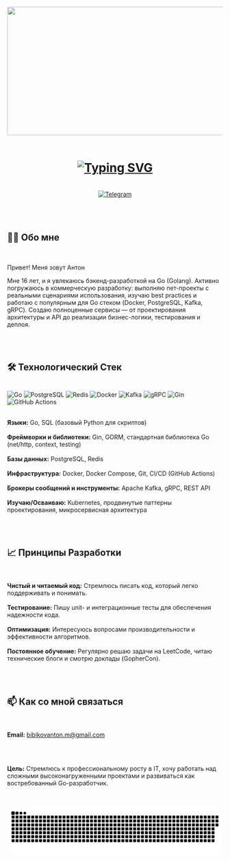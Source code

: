 <br clear="both">

<div align="center">
  <img height="300" width="600" src="https://i.pinimg.com/originals/84/da/da/84dada0a5dcfd790700df3dd87897aef.gif" />
</div>

<br>

<h1 align="center">
  <a href="https://git.io/typing-svg">
    <img src="https://readme-typing-svg.demolab.com?font=Fira+Code&weight=700&size=40&duration=2800&pause=800&color=20C20E&center=true&vCenter=true&width=500&lines=👋+Hello!;I'm+Bibikov+Anton;Go+Backend+Engineer;Open+for+Collaboration" alt="Typing SVG" />
  </a>
</h1>

<br>

<div align="center">
  <a href="https://t.me/AntonBib" target="_blank">
    <img src="https://img.shields.io/badge/Telegram-%40AntonBib-2CA5E0?style=for-the-badge&logo=telegram&logoColor=white" height="30" alt="Telegram"/>
  </a>
</div>

<br>
<br>
<br>

## <strong>👨‍💻 Обо мне</strong>

<br>

Привет! Меня зовут Антон

Мне 16 лет, и я увлекаюсь бэкенд-разработкой на Go (Golang). Активно погружаюсь в коммерческую разработку: выполняю пет-проекты с реальными сценариями использования, изучаю best practices и работаю с популярным для Go стеком (Docker, PostgreSQL, Kafka, gRPC). Создаю полноценные сервисы — от проектирования архитектуры и API до реализации бизнес-логики, тестирования и деплоя.

<br>
<br>


## <strong>🛠️ Технологический Стек</strong>

<br>

<div align="left">
  <img src="https://img.shields.io/badge/Go-00ADD8?style=for-the-badge&logo=go&logoColor=white" alt="Go" />
  <img src="https://img.shields.io/badge/PostgreSQL-316192?style=for-the-badge&logo=postgresql&logoColor=white" alt="PostgreSQL" />
  <img src="https://img.shields.io/badge/Redis-DC382D?style=for-the-badge&logo=redis&logoColor=white" alt="Redis" />
  <img src="https://img.shields.io/badge/Docker-2496ED?style=for-the-badge&logo=docker&logoColor=white" alt="Docker" />
  <img src="https://img.shields.io/badge/Kafka-231F20?style=for-the-badge&logo=apachekafka&logoColor=white" alt="Kafka" />
  <img src="https://img.shields.io/badge/gRPC-4285F4?style=for-the-badge&logo=google&logoColor=white" alt="gRPC" />
  <img src="https://img.shields.io/badge/Gin-000000?style=for-the-badge&logo=go&logoColor=white" alt="Gin" />
  <img src="https://img.shields.io/badge/GitHub_Actions-2088FF?style=for-the-badge&logo=github-actions&logoColor=white" alt="GitHub Actions" />
</div>

<br>

**Языки:** Go, SQL (базовый Python для скриптов)  
<br>
**Фреймворки и библиотеки:** Gin, GORM, стандартная библиотека Go (net/http, context, testing)  
<br>
**Базы данных:** PostgreSQL, Redis  
<br>
**Инфраструктура:** Docker, Docker Compose, Git, CI/CD (GitHub Actions)  
<br>
**Брокеры сообщений и инструменты:** Apache Kafka, gRPC, REST API  
<br>
**Изучаю/Осваиваю:** Kubernetes, продвинутые паттерны проектирования, микросервисная архитектура

<br>
<br>


## <strong>📈 Принципы Разработки</strong>

<br>

**Чистый и читаемый код:** Стремлюсь писать код, который легко поддерживать и понимать.  
<br>
**Тестирование:** Пишу unit- и интеграционные тесты для обеспечения надежности кода.  
<br>
**Оптимизация:** Интересуюсь вопросами производительности и эффективности алгоритмов.  
<br>
**Постоянное обучение:** Регулярно решаю задачи на LeetCode, читаю технические блоги и смотрю доклады (GopherCon).

<br>
<br>


## <strong>📫 Как со мной связаться</strong>

<br>

**Email:** bibikovanton.m@gmail.com

<br>
<br>

**Цель:** Стремлюсь к профессиональному росту в IT, хочу работать над сложными высоконагруженными проектами и развиваться как востребованный Go-разработчик.

<br>
<br>


<div align="center">
  <img src="https://raw.githubusercontent.com/BibikovAnton/BibikovAnton/main/assets/github-snake.svg" width="600" alt="contribution snake"/>
</div>

